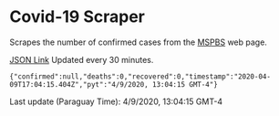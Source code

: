 # Covid-19 Scraper

Scrapes the number of confirmed cases from the [MSPBS](https://www.mspbs.gov.py/covid-19.php) web page.

[JSON Link](https://jmayalag.github.io/covid19-scrape/cases.json)
Updated every 30 minutes.
```
{"confirmed":null,"deaths":0,"recovered":0,"timestamp":"2020-04-09T17:04:15.404Z","pyt":"4/9/2020, 13:04:15 GMT-4"}
```
Last update (Paraguay Time): 4/9/2020, 13:04:15 GMT-4